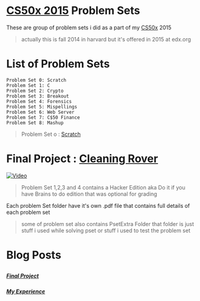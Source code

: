 # [CS50x 2015] Problem Sets
These are group of problem sets i did as a part of my [CS50x] 2015 
>actually this is fall 2014 in harvard but it's offered in 2015 at edx.org

# List of Problem Sets
    Problem Set 0: Scratch
	Problem Set 1: C
	Problem Set 2: Crypto
	Problem Set 3: Breakout
	Problem Set 4: Forensics
	Problem Set 5: Mispellings
	Problem Set 6: Web Server
	Problem Set 7: C$50 Finance
	Problem Set 8: Mashup

>Problem Set  o : [Scratch]

# Final Project : [Cleaning Rover][Video]

[![Video](http://img.youtube.com/vi/oftwGvL6mo0/0.jpg)](https://www.youtube.com/watch?v=oftwGvL6mo0 "Video")

>Problem Set 1,2,3 and 4 contains a Hacker Edition aka Do it if you have Brains to do edition that was optional for grading

Each problem Set folder have it's own .pdf file that contains full details of each problem set

>some of problem set also contains PsetExtra Folder that folder is just stuff i used while solving pset or stuff i used to test the problem set
    
##
# Blog Posts
##
##### [Final Project]
##### [My Experience]
   
   [My Experience]:<https://electron0zero.wordpress.com/2015/11/02/my-experience-with-mooc-and-online-learning/>    
   [Final Project]:<https://electron0zero.wordpress.com/2015/11/26/cs50-final-project/>
   [Scratch]:<https://scratch.mit.edu/projects/73288978/>
   [Video]:<https://www.youtube.com/watch?v=oftwGvL6mo0>
   [Cleaning Rover]:<https://github.com/electron0zero/Cleaning-rover-Arduino>
   [CS50x]:<https://www.edx.org/course/introduction-computer-science-harvardx-cs50x>
   [CS50x 2015]:<http://cs50.tv/2014/fall/>
